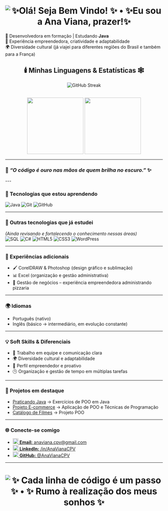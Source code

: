 <h1 align="center">
  <img
    src="https://readme-typing-svg.herokuapp.com/?font=Righteous&size=28&duration=4000&pause=150&center=true&vCenter=true&width=980&height=100&color=FFD700&multiline=true&lines=%E2%9C%A8%20Ol%C3%A1!%20Seja%20Bem%20Vindo!%20%E2%9C%A8;%E2%9C%A8%20Eu%20sou%20a%20Ana%20Viana,%20prazer!%E2%9C%A8"
    alt="✨Olá! Seja Bem Vindo! ✨ • ✨Eu sou a Ana Viana, prazer!✨"
  />
</h1>



🎯 Desenvolvedora em formação | Estudando **Java** <br>
🚀 Experiência empreendedora, criatividade e adaptabilidade  <br>
🌍 Diversidade cultural (já viajei para diferentes regiões do Brasil e também para a França)


<div align="center">

## 🕯️ Minhas Linguagens & Estatísticas 🕸️

![GitHub Streak](https://git-hub-streak-stats.vercel.app?user=AnaVianaCPV&theme=dracula&hide_border=true&background=000000&ring=FFD700&fire=FFD700&currStreakLabel=FFD700)

<br>

<img height="180em" src="https://github-readme-stats.vercel.app/api?username=AnaVianaCPV&show_icons=true&include_all_commits=true&count_private=true&include_forks=true&theme=dracula&hide_border=true&bg_color=000000&title_color=FFD700&icon_color=FFD700&text_color=FFD700" />
<img height="180em" src="https://github-readme-stats.vercel.app/api/top-langs/?username=AnaVianaCPV&layout=compact&langs_count=10&include_forks=true&theme=dracula&hide_border=true&bg_color=000000&title_color=FFD700&text_color=FFD700" />

</div>


---

### 🦇 *“O código é ouro nas mãos de quem brilha no escuro.”* ✨

</div>
---

### 🚀 Tecnologias que estou aprendendo
![Java](https://img.shields.io/badge/Java-ED8B00?style=for-the-badge&logo=java&logoColor=white)
![Git](https://img.shields.io/badge/Git-F05032?style=for-the-badge&logo=git&logoColor=white)
![GitHub](https://img.shields.io/badge/GitHub-181717?style=for-the-badge&logo=github&logoColor=white)

---

### 📌 Outras tecnologias que já estudei
*(Ainda revisando e fortalecendo o conhecimento nessas áreas)*  
![SQL](https://img.shields.io/badge/SQL-003B57?style=for-the-badge&logo=database&logoColor=white)
![C#](https://img.shields.io/badge/C%23-239120?style=for-the-badge&logo=c-sharp&logoColor=white)
![HTML5](https://img.shields.io/badge/HTML5-E34F26?style=for-the-badge&logo=html5&logoColor=white)
![CSS3](https://img.shields.io/badge/CSS3-1572B6?style=for-the-badge&logo=css3&logoColor=white)
![WordPress](https://img.shields.io/badge/WordPress-21759B?style=for-the-badge&logo=wordpress&logoColor=white)

---

### 🎨 Experiências adicionais
- 🖌️ CorelDRAW & Photoshop (design gráfico e sublimação)  <br>
- 📊 Excel (organização e gestão administrativa)  <br>
- 🍕 Gestão de negócios – experiência empreendedora administrando pizzaria  

---

### 🌍 Idiomas
- Português (nativo)  <br>
- Inglês (básico → intermediário, em evolução constante)    

---

### 💡 Soft Skills & Diferenciais<br>
- 🤝 Trabalho em equipe e comunicação clara  <br>
- 🌍 Diversidade cultural e adaptabilidade  <br>
- 💼 Perfil empreendedor e proativo  <br>
- 🕒 Organização e gestão de tempo em múltiplas tarefas  

---

### 📌 Projetos em destaque<br>
- [Praticando Java](https://github.com/AnaVianaCPV/PraticandoJava) → Exercícios de POO em Java  <br>
- [Projeto E-commerce](https://github.com/AnaVianaCPV/Projeto_ecommerce) → Aplicação de POO e Técnicas de Programação <br>
- [Catálogo de Filmes](https://github.com/AnaVianaCPV/Catalogo-Filmes) → Projeto POO  

---

### 🌐 Conecte-se comigo
- <a href="mailto:anavianacpv@gmail.com"><img src="https://skillicons.dev/icons?i=gmail" height="18" /> <b>Email:</b> anaviana.cpv@gmail.com</a>
- <a href="https://www.linkedin.com/in/AnaVianaCPV" target="_blank" rel="noopener noreferrer"><img src="https://skillicons.dev/icons?i=linkedin" height="18" /> <b>LinkedIn:</b> /in/AnaVianaCPV</a>
- <a href="https://github.com/AnaVianaCPV" target="_blank" rel="noopener noreferrer"><img src="https://skillicons.dev/icons?i=github" height="18" /> <b>GitHub:</b> @AnaVianaCPV</a>

---
<h1 align="center">
  <img
    src="https://readme-typing-svg.herokuapp.com/?font=Righteous&size=28&duration=4000&pause=150&center=true&vCenter=true&width=980&height=100&color=FFD700&multiline=true&lines=%E2%9C%A8%20Cada%20linha%20de%20c%C3%B3digo%20%C3%A9%20um%20passo%20%E2%9C%A8;%E2%9C%A8%20Rumo%20%C3%A0%20realiza%C3%A7%C3%A3o%20dos%20meus%20sonhos%20%E2%9C%A8"
    alt="✨ Cada linha de código é um passo ✨ • ✨ Rumo à realização dos meus sonhos ✨"
  />
</h1>
